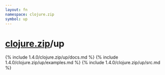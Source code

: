 ```yaml
---
layout: fn
namespace: clojure.zip
symbol: up
---
```


# [clojure.zip](../)/up

{% include 1.4.0/clojure.zip/up/docs.md %}
{% include 1.4.0/clojure.zip/up/examples.md %}
{% include 1.4.0/clojure.zip/up/src.md %}


